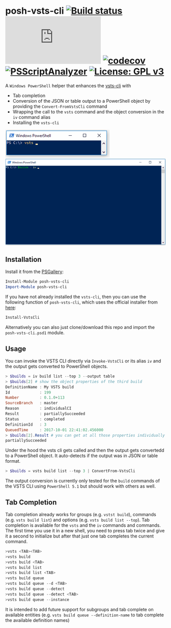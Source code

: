 # posh-vsts-cli [![Build status](https://ci.appveyor.com/api/projects/status/29qq8ghr1mhlkaeh/branch/master?svg=true)](https://ci.appveyor.com/project/bergmeister/posh-vsts-cli/branch/master) [![AppVeyor tests](http://flauschig.ch/batch.php?type=tests&account=bergmeister&slug=posh-vsts-cli)](https://ci.appveyor.com/project/bergmeister/posh-vsts-cli/build/tests) [![codecov](https://codecov.io/gh/bergmeister/posh-vsts-cli/branch/master/graph/badge.svg)](https://codecov.io/gh/bergmeister/posh-vsts-cli) [![PSScriptAnalyzer](https://img.shields.io/badge/Linter-PSScriptAnalyzer-blue.svg)](http://google.com) [![License: GPL v3](https://img.shields.io/badge/License-GPL%20v3-blue.svg)](https://www.gnu.org/licenses/gpl-3.0)

A `Windows PowerShell` helper that enhances the [vsts-cli](https://github.com/Microsoft/vsts-cli) with

- Tab completion
- Conversion of the JSON or table output to a PowerShell object by providing the `Convert-FromVstsCli` command
- Wrapping the call to the `vsts` command and the object conversion in the `iv` command alias
- Installing the `vsts-cli`

![Subgroup and command tab completion](demos/tabcompletion_demo.gif)
![Subgroup and command tab completion](demos/Convert-fromVstsCli.gif)

## Installation

Install it from the [PSGallery](https://www.powershellgallery.com/packages/posh-vsts-cli/1.0):

````powershell
Install-Module posh-vsts-cli
Import-Module posh-vsts-cli
````

If you have not already installed the `vsts-cli`, then you can use the following function of `posh-vsts-cli`, which uses the official installer from [here](https://aka.ms/vsts-cli-windows-installer):

````powershell
Install-VstsCli
````

Alternatively you can also just clone/download this repo and import the `posh-vsts-cli.psd1` module.

## Usage

You can invoke the VSTS CLI directly via `Invoke-VstsCli` or its alias `iv` and the output gets converted to PowerShell objects.

````powershell
> $builds = iv build list --top 3 --output table
> $builds[2] # show the object properties of the third build
DefinitionName : My VSTS build
Id             : 199
Number         : 0.1.0+113
SourceBranch   : master
Reason         : individualCI
Result         : partiallySucceeded
Status         : completed
DefinitionId   : 3
QueuedTime     : 2017-10-01 22:41:02.456000
> $builds[2].Result # you can get at all those properties individually as well
partiallySucceeded
````

Under the hood the vsts cli gets called and then the output gets convertedd to a PowerShell object. It auto-detects if the output was in JSON or table format.

````powershell
> $builds = vsts build list --top 3 | ConvertFrom-VstsCli
````

The output conversion is currently only tested for the `build` commands of the VSTS CLI using `PowerShell 5.1` but should work with others as well.

## Tab Completion

Tab completion already works for groups (e.g. `vstst build`), commands (e.g. `vsts build list`) and options (e.g. `vsts build list --top`). Tab completion is available for the `vsts` and the `iv` commands and commands. The first time you use it in a new shell, you need to press tab twice and give it a second to initialize but after that just one tab completes the current command.

````powershell
>vsts <TAB><TAB>
>vsts build
>vsts build <TAB>
>vsts build list
>vsts build list <TAB>
>vsts build queue
>vsts build queue --d <TAB>
>vsts build queue --detect
>vsts build queue --detect <TAB>
>vsts build queue --instance
````

It is intended to add future support for subgroups and tab complete on available entities (e.g. `vsts build queue --definition-name` to tab complete the available definition names)
